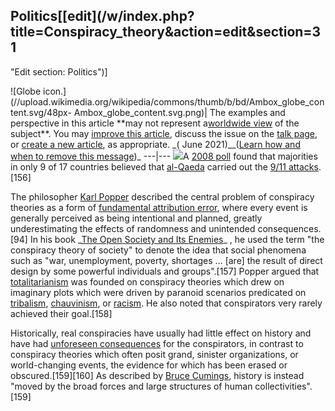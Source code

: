 ## Politics[[edit](/w/index.php?title=Conspiracy\_theory&action=edit&section=31
"Edit section: Politics")]

![Globe
icon.](//upload.wikimedia.org/wikipedia/commons/thumb/b/bd/Ambox\_globe\_content.svg/48px-
Ambox\_globe\_content.svg.png)| The examples and perspective in this article
\*\*may not represent a[worldwide
view](/wiki/Wikipedia:WikiProject\_Countering\_systemic\_bias
"Wikipedia:WikiProject Countering systemic bias") of the subject\*\*. You may
[improve this
article](https://en.wikipedia.org/w/index.php?title=Conspiracy\_theory&action=edit),
discuss the issue on the [talk page](/wiki/Talk:Conspiracy\_theory
"Talk:Conspiracy theory"), or [create a new
article](/wiki/Wikipedia:Article\_wizard "Wikipedia:Article wizard"), as
appropriate. \_( June 2021)\_\_([Learn how and when to remove this
message](/wiki/Help:Maintenance\_template\_removal "Help:Maintenance template
removal"))\_ 
---|--- 
[![](//upload.wikimedia.org/wikipedia/commons/thumb/2/2b/911worldopinionpoll\_Sep2008.png/390px-911worldopinionpoll\_Sep2008.png)](/wiki/File:911worldopinionpoll\_Sep2008.png)A
[2008 poll](/wiki/Opinion\_polls\_about\_9/11\_conspiracy\_theories "Opinion polls
about 9/11 conspiracy theories") found that majorities in only 9 of 17
countries believed that [al-Qaeda](/wiki/Al-Qaeda "Al-Qaeda") carried out the
[9/11 attacks](/wiki/September\_11\_attacks "September 11 attacks").[156]

The philosopher [Karl Popper](/wiki/Karl\_Popper "Karl Popper") described the
central problem of conspiracy theories as a form of [fundamental attribution
error](/wiki/Fundamental\_attribution\_error "Fundamental attribution error"),
where every event is generally perceived as being intentional and planned,
greatly underestimating the effects of randomness and unintended
consequences.[94] In his book \_[The Open Society and Its
Enemies](/wiki/The\_Open\_Society\_and\_Its\_Enemies "The Open Society and Its
Enemies")\_ , he used the term "the conspiracy theory of society" to denote the
idea that social phenomena such as "war, unemployment, poverty, shortages ...
[are] the result of direct design by some powerful individuals and
groups".[157] Popper argued that [totalitarianism](/wiki/Totalitarianism
"Totalitarianism") was founded on conspiracy theories which drew on imaginary
plots which were driven by paranoid scenarios predicated on
[tribalism](/wiki/Tribalism "Tribalism"), [chauvinism](/wiki/Chauvinism
"Chauvinism"), or [racism](/wiki/Racism "Racism"). He also noted that
conspirators very rarely achieved their goal.[158]

Historically, real conspiracies have usually had little effect on history and
have had [unforeseen consequences](/wiki/Unforeseen\_consequence "Unforeseen
consequence") for the conspirators, in contrast to conspiracy theories which
often posit grand, sinister organizations, or world-changing events, the
evidence for which has been erased or obscured.[159][160] As described by
[Bruce Cumings](/wiki/Bruce\_Cumings "Bruce Cumings"), history is instead
"moved by the broad forces and large structures of human collectivities".[159]
